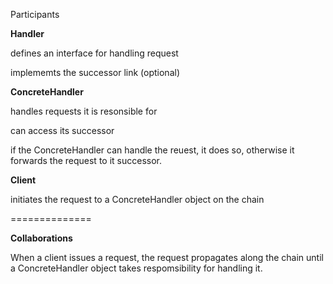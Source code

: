 Participants

**Handler** 

defines an interface for handling request

implememts the successor link (optional)

**ConcreteHandler**

handles requests it is resonsible for

can access its successor

if the ConcreteHandler can handle the reuest, it does so, otherwise it forwards the request to it successor.

**Client** 

initiates the request to a ConcreteHandler object on the chain

==============

**Collaborations**

When a client issues a request, the request propagates along the chain until a ConcreteHandler object takes respomsibility for handling it.


